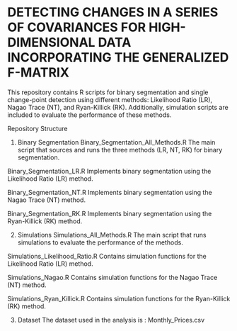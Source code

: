 # DETECTING CHANGES IN A SERIES OF COVARIANCES FOR HIGH-DIMENSIONAL DATA  INCORPORATING THE GENERALIZED F-MATRIX
 
This repository contains R scripts for binary segmentation and single change-point detection using different methods: Likelihood Ratio (LR), Nagao Trace (NT), and Ryan-Killick (RK). Additionally, simulation scripts are included to evaluate the performance of these methods.

Repository Structure
1. Binary Segmentation
Binary_Segmentation_All_Methods.R
The main script that sources and runs the three methods (LR, NT, RK) for binary segmentation.

Binary_Segmentation_LR.R
Implements binary segmentation using the Likelihood Ratio (LR) method.

Binary_Segmentation_NT.R
Implements binary segmentation using the Nagao Trace (NT) method.

Binary_Segmentation_RK.R
Implements binary segmentation using the Ryan-Killick (RK) method.

2. Simulations
Simulations_All_Methods.R
The main script that runs simulations to evaluate the performance of the methods.

Simulations_Likelihood_Ratio.R
Contains simulation functions for the Likelihood Ratio (LR) method.

Simulations_Nagao.R
Contains simulation functions for the Nagao Trace (NT) method.

Simulations_Ryan_Killick.R
Contains simulation functions for the Ryan-Killick (RK) method.

3. Dataset
The dataset used in the analysis is :
Monthly_Prices.csv
